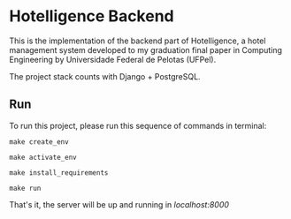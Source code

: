 # Hotelligence Backend

This is the implementation of the backend part of Hotelligence, a hotel management system developed to my graduation final paper in Computing Engineering by Universidade Federal de Pelotas (UFPel).

The project stack counts with Django + PostgreSQL.

## Run

To run this project, please run this sequence of commands in terminal:

`make create_env`

`make activate_env`

`make install_requirements`

`make run`

That's it, the server will be up and running in *localhost:8000*